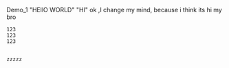 Demo_1
    "HEllO WORLD"
    "HI"
    ok ,I change my mind, because i think its
    hi my bro


    123
    123
    123


    zzzzz